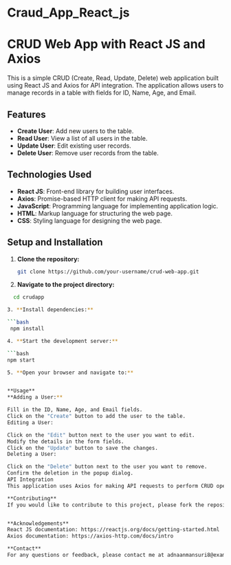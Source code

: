 # Craud_App_React_js
# CRUD Web App with React JS and Axios

This is a simple CRUD (Create, Read, Update, Delete) web application built using React JS and Axios for API integration. The application allows users to manage records in a table with fields for ID, Name, Age, and Email.

## Features

- **Create User**: Add new users to the table.
- **Read User**: View a list of all users in the table.
- **Update User**: Edit existing user records.
- **Delete User**: Remove user records from the table.

## Technologies Used

- **React JS**: Front-end library for building user interfaces.
- **Axios**: Promise-based HTTP client for making API requests.
- **JavaScript**: Programming language for implementing application logic.
- **HTML**: Markup language for structuring the web page.
- **CSS**: Styling language for designing the web page.

## Setup and Installation

1. **Clone the repository:**

   ```bash
   git clone https://github.com/your-username/crud-web-app.git
   
2. **Navigate to the project directory:**

 ```bash
   cd crudapp

3. **Install dependencies:**

```bash
  npm install

4. **Start the development server:**

```bash
 npm start

5. **Open your browser and navigate to:**


**Usage**
**Adding a User:**

Fill in the ID, Name, Age, and Email fields.
Click on the "Create" button to add the user to the table.
Editing a User:

Click on the "Edit" button next to the user you want to edit.
Modify the details in the form fields.
Click on the "Update" button to save the changes.
Deleting a User:

Click on the "Delete" button next to the user you want to remove.
Confirm the deletion in the popup dialog.
API Integration
This application uses Axios for making API requests to perform CRUD operations. Ensure that the backend API endpoints are correctly configured to handle requests from the frontend.

**Contributing**
If you would like to contribute to this project, please fork the repository and submit a pull request with your changes. We appreciate your contributions!


**Acknowledgements**
React JS documentation: https://reactjs.org/docs/getting-started.html
Axios documentation: https://axios-http.com/docs/intro

**Contact**
For any questions or feedback, please contact me at adnaanmansuri8@example.com.

